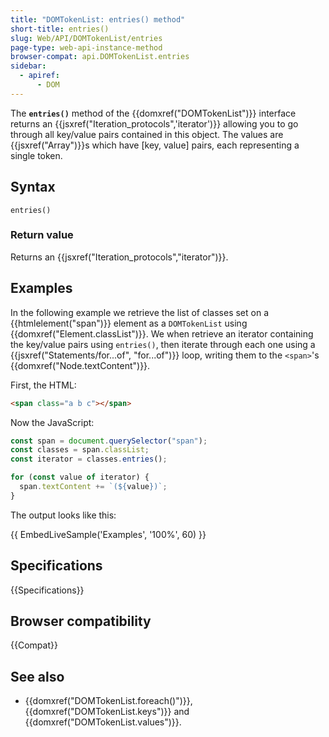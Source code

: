 ```yaml
---
title: "DOMTokenList: entries() method"
short-title: entries()
slug: Web/API/DOMTokenList/entries
page-type: web-api-instance-method
browser-compat: api.DOMTokenList.entries
sidebar:
  - apiref:
      - DOM
---
```


The **`entries()`** method of the {{domxref("DOMTokenList")}} interface
returns an {{jsxref("Iteration_protocols",'iterator')}} allowing you
to go through all key/value pairs contained in this object. The values are
{{jsxref("Array")}}s which have [key, value] pairs, each representing a single token.

## Syntax

```js-nolint
entries()
```

### Return value

Returns an {{jsxref("Iteration_protocols","iterator")}}.

## Examples

In the following example we retrieve the list of classes set on a
{{htmlelement("span")}} element as a `DOMTokenList` using
{{domxref("Element.classList")}}. We when retrieve an iterator containing the key/value
pairs using `entries()`, then iterate through each one using a
{{jsxref("Statements/for...of", "for...of")}} loop, writing them to the
`<span>`'s {{domxref("Node.textContent")}}.

First, the HTML:

```html
<span class="a b c"></span>
```

Now the JavaScript:

```js
const span = document.querySelector("span");
const classes = span.classList;
const iterator = classes.entries();

for (const value of iterator) {
  span.textContent += `(${value})`;
}
```

The output looks like this:

{{ EmbedLiveSample('Examples', '100%', 60) }}

## Specifications

{{Specifications}}

## Browser compatibility

{{Compat}}

## See also

- {{domxref("DOMTokenList.foreach()")}}, {{domxref("DOMTokenList.keys")}} and {{domxref("DOMTokenList.values")}}.
